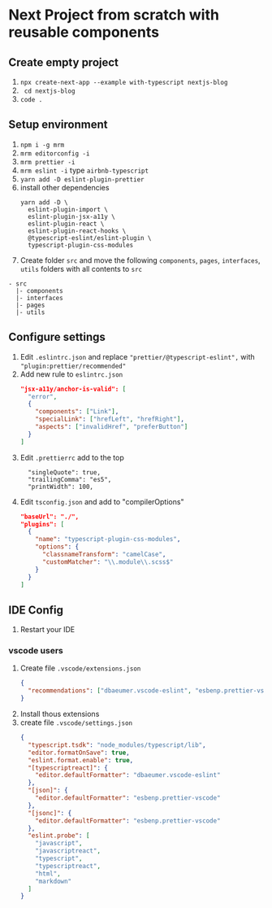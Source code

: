 # Next Project from scratch with reusable components

## Create empty project

1. `npx create-next-app --example with-typescript nextjs-blog`
1. ` cd nextjs-blog`
1. `code .`

## Setup environment

1. `npm i -g mrm`
1. `mrm editorconfig -i`
1. `mrm prettier -i`
1. `mrm eslint -i` type `airbnb-typescript`
1. `yarn add -D eslint-plugin-prettier`
1. install other dependencies
   ```
   yarn add -D \
     eslint-plugin-import \
     eslint-plugin-jsx-a11y \
     eslint-plugin-react \
     eslint-plugin-react-hooks \
     @typescript-eslint/eslint-plugin \
     typescript-plugin-css-modules
   ```
1. Create folder `src` and move the following `components`, `pages`, `interfaces`, `utils` folders with all contents to `src`

```
- src
  |- components
  |- interfaces
  |- pages
  |- utils

```

## Configure settings

1. Edit `.eslintrc.json` and replace `"prettier/@typescript-eslint",` with `"plugin:prettier/recommended"`
1. Add new rule to `eslintrc.json`
   ```json
   "jsx-a11y/anchor-is-valid": [
     "error",
     {
       "components": ["Link"],
       "specialLink": ["hrefLeft", "hrefRight"],
       "aspects": ["invalidHref", "preferButton"]
     }
   ]
   ```
1. Edit `.prettierrc` add to the top
   ```
     "singleQuote": true,
     "trailingComma": "es5",
     "printWidth": 100,
   ```
1. Edit `tsconfig.json` and add to "compilerOptions"
   ```json
   "baseUrl": "./",
   "plugins": [
     {
       "name": "typescript-plugin-css-modules",
       "options": {
         "classnameTransform": "camelCase",
         "customMatcher": "\\.module\\.scss$"
       }
     }
   ]
   ```

## IDE Config

1. Restart your IDE

### vscode users

1. Create file `.vscode/extensions.json`
   ```json
   {
     "recommendations": ["dbaeumer.vscode-eslint", "esbenp.prettier-vscode"]
   }
   ```
1. Install thous extensions
1. create file `.vscode/settings.json`
   ```json
   {
     "typescript.tsdk": "node_modules/typescript/lib",
     "editor.formatOnSave": true,
     "eslint.format.enable": true,
     "[typescriptreact]": {
       "editor.defaultFormatter": "dbaeumer.vscode-eslint"
     },
     "[json]": {
       "editor.defaultFormatter": "esbenp.prettier-vscode"
     },
     "[jsonc]": {
       "editor.defaultFormatter": "esbenp.prettier-vscode"
     },
     "eslint.probe": [
       "javascript",
       "javascriptreact",
       "typescript",
       "typescriptreact",
       "html",
       "markdown"
     ]
   }
   ```
